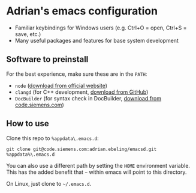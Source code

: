 # Adrian's emacs configuration

- Familiar keybindings for Windows users (e.g. Ctrl+O = open, Ctrl+S = save,
  etc.)
- Many useful packages and features for base system development

## Software to preinstall

For the best experience, make sure these are in the `PATH`:
- `node`
  ([download from official website](https://nodejs.org/en/download/prebuilt-installer))
- `clangd` (for C++ development,
  [download from GitHub](https://github.com/clangd/clangd/releases/latest))
- `DocBuilder` (for syntax check in DocBuilder,
  [download from code.siemens.com](https://code.siemens.com/umatch/general-tools/docbuilder/-/jobs/artifacts/master/raw/bin/DocBuilder.exe?job=run))

## How to use

Clone this repo to `%appdata\.emacs.d`:

```
git clone git@code.siemens.com:adrian.ebeling/emacsd.git %appdata%\.emacs.d
```

You can also use a different path by setting the `HOME` environment variable.
This has the added benefit that `~` within emacs will point to this directory.

On Linux, just clone to `~/.emacs.d`.
